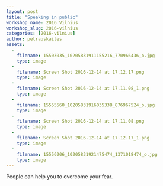```yaml
---
layout: post
title: "Speaking in public"
workshop_name: 2016 Vilnius
workshop_slug: 2016-vilnius
categories: [2016-vilnius]
author: petrauskaites 
assets:
  -
    filename: 15503035_10205831911155216_770966436_o.jpg
    type: image
  -
    filename: Screen Shot 2016-12-14 at 17.12.17.png
    type: image
  -
    filename: Screen Shot 2016-12-14 at 17.11.08_1.png
    type: image
  -
    filename: 15555560_10205831916035338_876967524_o.jpg
    type: image
  -
    filename: Screen Shot 2016-12-14 at 17.11.08.png
    type: image
  -
    filename: Screen Shot 2016-12-14 at 17.12.17_1.png
    type: image
  -
    filename: 15556206_10205831921475474_1371018474_o.jpg
    type: image
---
```

People can help you to overcome your fear.
